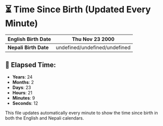 # ⏳ Time Since Birth (Updated Every Minute)

| **English Birth Date** | Thu Nov 23 2000 |
|------------------------|-------------------------------------|
| **Nepali Birth Date**  | undefined/undefined/undefined                  |

## 📅 Elapsed Time:

- **Years**: 24
- **Months**: 2
- **Days**: 23
- **Hours**: 21
- **Minutes**: 9
- **Seconds**: 12

This file updates automatically every minute to show the time since birth in both the English and Nepali calendars.